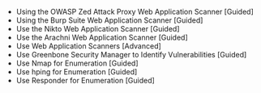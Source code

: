 - Using the OWASP Zed Attack Proxy Web Application Scanner [Guided]
- Using the Burp Suite Web Application Scanner [Guided]
- Use the Nikto Web Application Scanner [Guided]
- Use the Arachni Web Application Scanner [Guided]
- Use Web Application Scanners [Advanced]
- Use Greenbone Security Manager to Identify Vulnerabilities [Guided]
- Use Nmap for Enumeration [Guided]
- Use hping for Enumeration [Guided]
- Use Responder for Enumeration [Guided]
